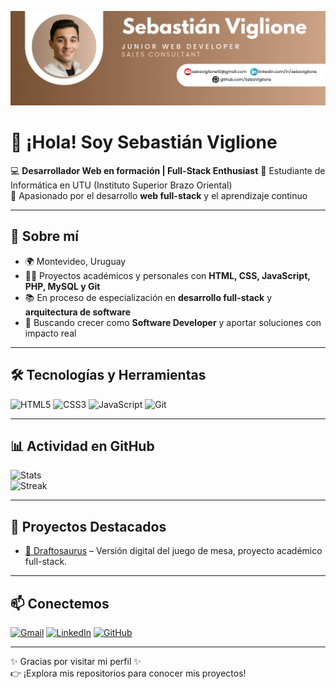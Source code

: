 ![Banner](./Blue%20Gradient%20Modern%20LinkedIn%20Banner%20(5).png)

# 👋 ¡Hola! Soy Sebastián Viglione

💻 **Desarrollador Web en formación | Full-Stack Enthusiast**
🌱 Estudiante de Informática en UTU (Instituto Superior Brazo Oriental)  
🚀 Apasionado por el desarrollo **web full-stack** y el aprendizaje continuo  

---

## 🚀 Sobre mí

- 🌍 Montevideo, Uruguay  
- 🧑‍💻 Proyectos académicos y personales con **HTML, CSS, JavaScript, PHP, MySQL y Git**  
- 📚 En proceso de especialización en **desarrollo full-stack** y **arquitectura de software**  
- 🎯 Buscando crecer como **Software Developer** y aportar soluciones con impacto real  

---

## 🛠️ Tecnologías y Herramientas

![HTML5](https://img.shields.io/badge/-HTML5-E34F26?style=flat-square&logo=html5&logoColor=white)
![CSS3](https://img.shields.io/badge/-CSS3-1572B6?style=flat-square&logo=css3)
![JavaScript](https://img.shields.io/badge/-JavaScript-F7DF1E?style=flat-square&logo=javascript&logoColor=black)
![Git](https://img.shields.io/badge/-Git-F05032?style=flat-square&logo=git&logoColor=white)


---

## 📊 Actividad en GitHub

![Stats](https://github-readme-stats.vercel.app/api?username=SebaViglione&show_icons=true&theme=radical)  
![Streak](https://streak-stats.demolab.com?user=SebaViglione&theme=radical&hide_border=true)

---

## 🌟 Proyectos Destacados

- [🎲 Draftosaurus](https://github.com/hackency/Draftosaurus) – Versión digital del juego de mesa, proyecto académico full-stack.

---

## 📫 Conectemos

[![Gmail](https://img.shields.io/badge/-Gmail-D14836?style=flat-square&logo=gmail&logoColor=white&link=mailto:sebaviglione10@gmail.com)](mailto:sebaviglione10@gmail.com)
[![LinkedIn](https://img.shields.io/badge/-LinkedIn-0077B5?style=flat-square&logo=linkedin&logoColor=white&link=https://linkedin.com/in/sebaviglione)](https://linkedin.com/in/sebaviglione)
[![GitHub](https://img.shields.io/badge/-GitHub-181717?style=flat-square&logo=github&logoColor=white&link=https://github.com/SebaViglione)](https://github.com/SebaViglione)

---

✨ Gracias por visitar mi perfil ✨  
👉 ¡Explora mis repositorios para conocer mis proyectos!
